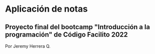 # Aplicación de notas
## Proyecto final del bootcamp "Introducción a la programación" de Código Facilito 2022

Por Jeremy Herrera Q.

